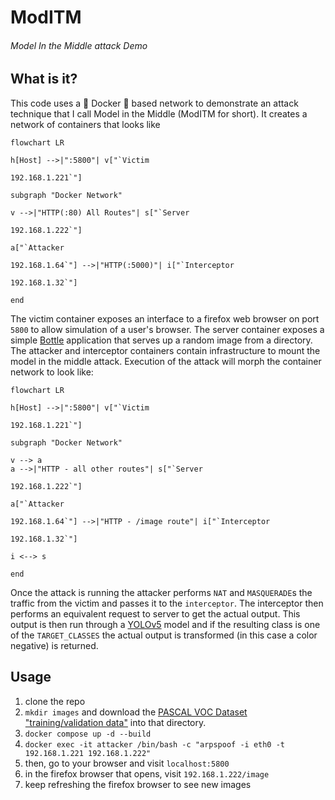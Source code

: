 # ModITM
###### Model In the Middle attack Demo

## What is it?
This code uses a :whale: Docker :whale: based network to demonstrate an attack technique that I call Model in the Middle (ModITM for short). It creates a network of containers that looks like
```mermaid
flowchart LR

h[Host] -->|":5800"| v["`Victim

192.168.1.221`"]

subgraph "Docker Network"

v -->|"HTTP(:80) All Routes"| s["`Server

192.168.1.222`"]

a["`Attacker

192.168.1.64`"] -->|"HTTP(:5000)"| i["`Interceptor

192.168.1.32`"]

end
```

The victim container exposes an interface to a firefox web browser on port `5800` to allow simulation of a user's browser. The server container exposes a simple [Bottle](https://bottlepy.org/docs/dev/) application that serves up a random image from a directory. The attacker and interceptor containers contain infrastructure to mount the model in the middle attack. Execution of the attack will morph the container network to look like:
```mermaid
flowchart LR

h[Host] -->|":5800"| v["`Victim

192.168.1.221`"]

subgraph "Docker Network"

v --> a
a -->|"HTTP - all other routes"| s["`Server

192.168.1.222`"]

a["`Attacker

192.168.1.64`"] -->|"HTTP - /image route"| i["`Interceptor

192.168.1.32`"]

i <--> s

end
```
Once the attack is running the attacker performs `NAT` and `MASQUERADE`s the traffic from the victim and passes it to the `interceptor`. The interceptor then performs an equivalent request to server to get the actual output. This output is then run through a [YOLOv5](https://github.com/ultralytics/yolov5) model and if the resulting class is one of the `TARGET_CLASSES` the actual output is transformed (in this case a color negative) is returned.

## Usage 
1. clone the repo
1. `mkdir images` and download the [PASCAL VOC Dataset "training/validation data"](http://host.robots.ox.ac.uk/pascal/VOC/voc2012/#devkit) into that directory. 
1. `docker compose up -d --build`
1. `docker exec -it attacker /bin/bash -c "arpspoof -i eth0 -t 192.168.1.221 192.168.1.222"`
1. then, go to your browser and visit `localhost:5800`
1. in the firefox browser that opens, visit `192.168.1.222/image`
1. keep refreshing the firefox browser to see new images
